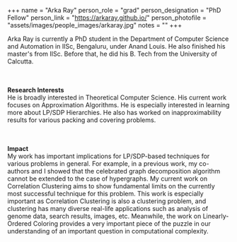 

+++
name = "Arka Ray"
person_role = "grad"
person_designation = "PhD Fellow"
person_link = "https://arkaray.github.io/"
person_photofile = "assets/images/people_images/arkaray.jpg"
notes = ""
+++

 Arka Ray is currently a PhD student in the Department of Computer Science and Automation in IISc, Bengaluru, under Anand Louis. He also finished his master's from IISc. Before that, he did his B. Tech from the University of Calcutta. 

<br><br><b>Research Interests</b>
<br>
He is broadly interested in Theoretical Computer Science. His current work focuses on Approximation Algorithms. He is especially interested in learning more about LP/SDP Hierarchies. He also has worked on inapproximability results for various packing and covering problems.


<br><br><b>Impact</b><br>  My work has important implications for LP/SDP-based techniques for various problems in general. For example, in a previous work, my co-authors and I showed that the celebrated graph decomposition algorithm cannot be extended to the case of hypergraphs. My current work on Correlation Clustering aims to show fundamental limits on the currently most successful technique for this problem. This work is especially important as Correlation Clustering is also a clustering problem, and clustering has many diverse real-life applications such as analysis of genome data, search results, images, etc. Meanwhile, the work on Linearly-Ordered Coloring provides a very important piece of the puzzle in our understanding of an important question in computational complexity.


